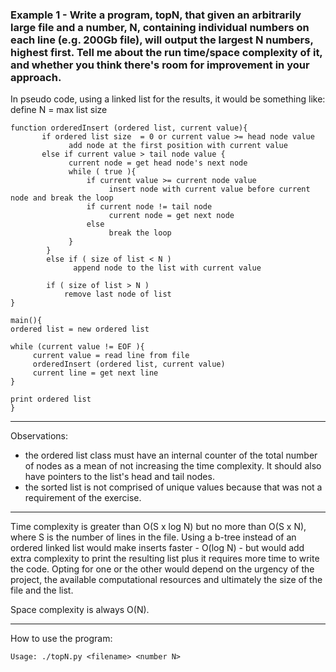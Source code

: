 ### Example 1 - Write a program, topN, that given an arbitrarily large file and a number, N, containing individual numbers on each line (e.g. 200Gb file), will output the largest N numbers, highest first. Tell me about the run time/space complexity of it, and whether you think there's room for improvement in your approach.

In pseudo code, using a linked list for the results, it would be something like:
    define N = max list size

    function orderedInsert (ordered list, current value){
           if ordered list size  = 0 or current value >= head node value
                 add node at the first position with current value
           else if current value > tail node value {
                 current node = get head node's next node
                 while ( true ){
                     if current value >= current node value
                          insert node with current value before current node and break the loop
                     if current node != tail node
                          current node = get next node
                     else
                          break the loop
                 }
            }
            else if ( size of list < N )
                  append node to the list with current value

            if ( size of list > N )
                remove last node of list
    }

    main(){
    ordered list = new ordered list

    while (current value != EOF ){
         current value = read line from file
         orderedInsert (ordered list, current value)
         current line = get next line
    }

    print ordered list
    }
----------------
Observations:
- the ordered list class must have an internal counter of the total number of nodes as a mean of not increasing the time complexity. It should also have pointers to the list's head and tail nodes.
- the sorted list is not comprised of unique values because that was not a requirement of the exercise.
----------------
Time complexity is greater than O(S x log N) but no more than O(S x N), where S is the number of lines in the file. Using a b-tree instead of an ordered linked list would make inserts faster - O(log N) -  but would add extra complexity to print the resulting list plus it requires more time to write the code. Opting for one or the other would depend on the urgency of the project, the available computational resources and ultimately the size of the file and the list.
 
Space complexity is always O(N).

------------------
How to use the program:

    Usage: ./topN.py <filename> <number N>
